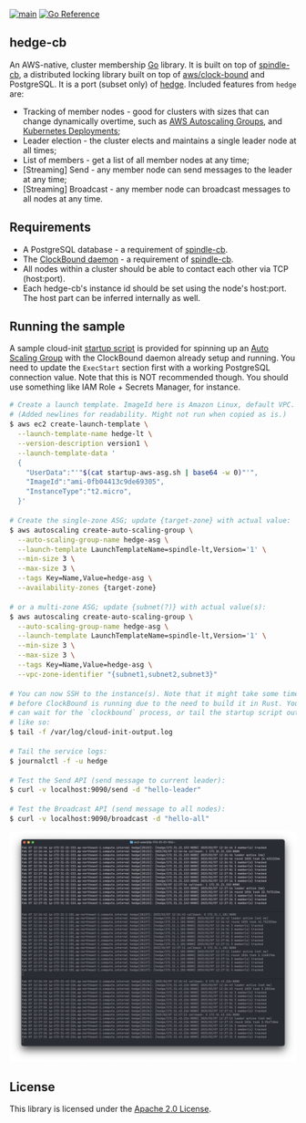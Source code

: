 [![main](https://github.com/flowerinthenight/hedge-cb/actions/workflows/main.yml/badge.svg)](https://github.com/flowerinthenight/hedge-cb/actions/workflows/main.yml)
[![Go Reference](https://pkg.go.dev/badge/github.com/flowerinthenight/hedge-cb.svg)](https://pkg.go.dev/github.com/flowerinthenight/hedge-cb)

## hedge-cb

An AWS-native, cluster membership [Go](https://go.dev/) library. It is built on top of [spindle-cb](https://github.com/flowerinthenight/spindle-cb), a distributed locking library built on top of [aws/clock-bound](https://github.com/aws/clock-bound) and PostgreSQL. It is a port (subset only) of [hedge](https://github.com/flowerinthenight/hedge). Included features from `hedge` are:

* Tracking of member nodes - good for clusters with sizes that can change dynamically overtime, such as [AWS Autoscaling Groups](https://docs.aws.amazon.com/autoscaling/ec2/userguide/auto-scaling-groups.html), and [Kubernetes Deployments](https://kubernetes.io/docs/concepts/workloads/controllers/deployment/);
* Leader election - the cluster elects and maintains a single leader node at all times;
* List of members - get a list of all member nodes at any time;
* [Streaming] Send - any member node can send messages to the leader at any time;
* [Streaming] Broadcast - any member node can broadcast messages to all nodes at any time.

## Requirements

* A PostgreSQL database - a requirement of [spindle-cb](https://github.com/flowerinthenight/spindle-cb).
* The [ClockBound daemon](https://github.com/aws/clock-bound/tree/main/clock-bound-d) - a requirement of [spindle-cb](https://github.com/flowerinthenight/spindle-cb).
* All nodes within a cluster should be able to contact each other via TCP (host:port).
* Each hedge-cb's instance id should be set using the node's host:port. The host part can be inferred internally as well.

## Running the sample

A sample cloud-init [startup script](./startup-aws-asg.sh) is provided for spinning up an [Auto Scaling Group](https://docs.aws.amazon.com/autoscaling/ec2/userguide/auto-scaling-groups.html) with the ClockBound daemon already setup and running. You need to update the `ExecStart` section first with a working PostgreSQL connection value. Note that this is NOT recommended though. You should use something like IAM Role + Secrets Manager, for instance.

```sh
# Create a launch template. ImageId here is Amazon Linux, default VPC.
# (Added newlines for readability. Might not run when copied as is.)
$ aws ec2 create-launch-template \
  --launch-template-name hedge-lt \
  --version-description version1 \
  --launch-template-data '
  {
    "UserData":"'"$(cat startup-aws-asg.sh | base64 -w 0)"'",
    "ImageId":"ami-0fb04413c9de69305",
    "InstanceType":"t2.micro",
  }'

# Create the single-zone ASG; update {target-zone} with actual value:
$ aws autoscaling create-auto-scaling-group \
  --auto-scaling-group-name hedge-asg \
  --launch-template LaunchTemplateName=spindle-lt,Version='1' \
  --min-size 3 \
  --max-size 3 \
  --tags Key=Name,Value=hedge-asg \
  --availability-zones {target-zone}

# or a multi-zone ASG; update {subnet(?)} with actual value(s):
$ aws autoscaling create-auto-scaling-group \
  --auto-scaling-group-name hedge-asg \
  --launch-template LaunchTemplateName=spindle-lt,Version='1' \
  --min-size 3 \
  --max-size 3 \
  --tags Key=Name,Value=hedge-asg \
  --vpc-zone-identifier "{subnet1,subnet2,subnet3}"

# You can now SSH to the instance(s). Note that it might take some time
# before ClockBound is running due to the need to build it in Rust. You
# can wait for the `clockbound` process, or tail the startup script output,
# like so:
$ tail -f /var/log/cloud-init-output.log

# Tail the service logs:
$ journalctl -f -u hedge

# Test the Send API (send message to current leader):
$ curl -v localhost:9090/send -d "hello-leader"

# Test the Broadcast API (send message to all nodes):
$ curl -v localhost:9090/broadcast -d "hello-all"
```

<p align="left">
  <img src="./assets/hedge-cb.png" title="hedge">
</p>

## License

This library is licensed under the [Apache 2.0 License](./LICENSE).
